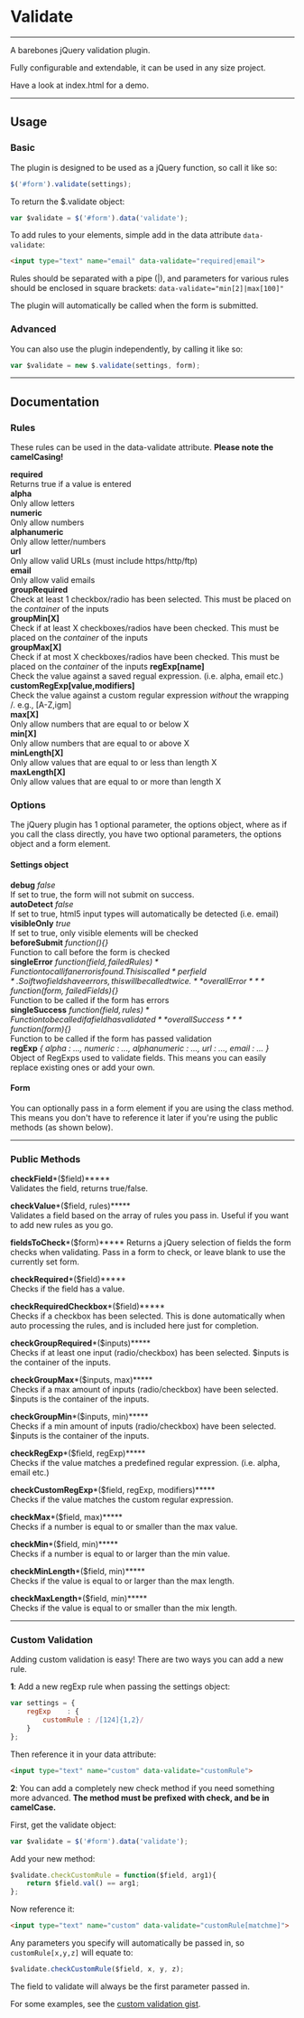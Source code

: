 # Validate

---

A barebones jQuery validation plugin.

Fully configurable and extendable, it can be used in any size project.

Have a look at index.html for a demo.

---

## Usage

### Basic

The plugin is designed to be used as a jQuery function, so call it like so:

```javascript
$('#form').validate(settings);
```

To return the $.validate object:

```javascript
var $validate = $('#form').data('validate');
```

To add rules to your elements, simple add in the data attribute `data-validate`:

```html
<input type="text" name="email" data-validate="required|email">
```

Rules should be separated with a pipe (|), and parameters for various rules should be enclosed in square brackets: `data-validate="min[2]|max[100]"`

The plugin will automatically be called when the form is submitted.

### Advanced

You can also use the plugin independently, by calling it like so:

```javascript
var $validate = new $.validate(settings, form);
```

---
## Documentation

### Rules

These rules can be used in the data-validate attribute. **Please note the camelCasing!**

**required**  
Returns true if a value is entered  
**alpha**  
Only allow letters  
**numeric**  
Only allow numbers  
**alphanumeric**  
Only allow letter/numbers  
**url**  
Only allow valid URLs (must include https/http/ftp)  
**email**  
Only allow valid emails  
**groupRequired**  
Check at least 1 checkbox/radio has been selected. This must be placed on the *container* of the inputs  
**groupMin[X]**  
Check if at least X checkboxes/radios have been checked. This must be placed on the *container* of the inputs  
**groupMax[X]**  
Check if at most X checkboxes/radios have been checked. This must be placed on the *container* of the inputs
**regExp[name]**  
Check the value against a saved regual expression. (i.e. alpha, email etc.)  
**customRegExp[value,modifiers]**  
Check the value against a custom regular expression *without* the wrapping /. e.g., [A-Z,igm]  
**max[X]**  
Only allow numbers that are equal to or below X  
**min[X]**  
Only allow numbers that are equal to or above X  
**minLength[X]**  
Only allow values that are equal to or less than length X  
**maxLength[X]**  
Only allow values that are equal to or more than length X  

### Options

The jQuery plugin has 1 optional parameter, the options object, where as if you call the class directly, you have two optional parameters, the options object and a form element.

#### Settings object

**debug** *false*   
If set to true, the form will not submit on success.  
**autoDetect** *false*  
If set to true, html5 input types will automatically be detected (i.e. email)  
**visibleOnly** *true*  
If set to true, only visible elements will be checked  
**beforeSubmit** *function(){}*  
Function to call before the form is checked  
**singleError** *function($field, failedRules){}*  
Function to call if an error is found. This is called *per field*. So if two fields have errors, this will be called twice.  
**overallError** *function($form, failedFields){}*  
Function to be called if the form has errors  
**singleSuccess** *function($field, rules){}*  
Function to be called if a field has validated  
**overallSuccess** *function($form){}*  
Function to be called if the form has passed validation  
**regExp** *{
	alpha			: ...,
	numeric			: ...,
	alphanumeric		: ...,
	url			: ...,
	email			: ...
}*  
Object of RegExps used to validate fields. This means you can easily replace existing ones or add your own.

#### Form

You can optionally pass in a form element if you are using the class method. This means you don't have to reference it later if you're using the public methods (as shown below).

----


### Public Methods

**checkField***($field)*****  
Validates the field, returns true/false.  

**checkValue***($field, rules)*****  
Validates a field based on the array of rules you pass in. Useful if you want to add new rules as you go.  

**fieldsToCheck***($form)*****
Returns a jQuery selection of fields the form checks when validating. Pass in a form to check, or leave blank to use the currently set form.  

**checkRequired***($field)*****  
Checks if the field has a value.  

**checkRequiredCheckbox***($field)*****  
Checks if a checkbox has been selected. This is done automatically when auto processing the rules, and is included here just for completion.  

**checkGroupRequired***($inputs)*****  
Checks if at least one input (radio/checkbox) has been selected. $inputs is the container of the inputs.  

**checkGroupMax***($inputs, max)*****  
Checks if a max amount of inputs (radio/checkbox) have been selected. $inputs is the container of the inputs. 

**checkGroupMin***($inputs, min)*****  
Checks if a min amount of inputs (radio/checkbox) have been selected. $inputs is the container of the inputs.   

**checkRegExp***($field, regExp)*****  
Checks if the value matches a predefined regular expression. (i.e. alpha, email etc.)  

**checkCustomRegExp***($field, regExp, modifiers)*****  
Checks if the value matches the custom regular expression.  

**checkMax***($field, max)*****  
Checks if a number is equal to or smaller than the max value.

**checkMin***($field, min)*****  
Checks if a number is equal to or larger than the min value.

**checkMinLength***($field, min)*****  
Checks if the value is equal to or larger than the max length.

**checkMaxLength***($field, min)*****  
Checks if the value is equal to or smaller than the mix length.

---

### Custom Validation

Adding custom validation is easy! There are two ways you can add a new rule.

**1**: Add a new regExp rule when passing the settings object:

```javascript
var settings = {
    regExp    : {
        customRule : /[124]{1,2}/
    }
};
```

Then reference it in your data attribute:

```html
<input type="text" name="custom" data-validate="customRule">
```

**2**: You can add a completely new check method if you need something more advanced. **The method must be prefixed with check, and be in camelCase.**

First, get the validate object:

```javascript
var $validate = $('#form').data('validate');
```

Add your new method:

```javascript
$validate.checkCustomRule = function($field, arg1){
    return $field.val() == arg1;
};
```

Now reference it:

```html
<input type="text" name="custom" data-validate="customRule[matchme]">
```

Any parameters you specify will automatically be passed in, so `customRule[x,y,z]` will equate to:

```javascript
$validate.checkCustomRule($field, x, y, z);
```

The field to validate will always be the first parameter passed in.

For some examples, see the [custom validation gist](https://gist.github.com/3206449).